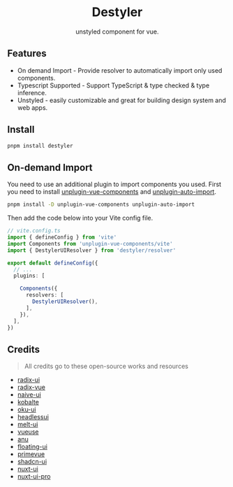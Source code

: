 <h1 align=center>Destyler</h1>

<p align=center>unstyled component for vue.</p>

## Features

- On demand Import - Provide resolver to automatically import only used components.
- Typescript Supported - Support TypeScript & type checked & type inference.
- Unstyled - easily customizable and great for building design system and web apps.

## Install

```bash
pnpm install destyler
```

## On-demand Import

You need to use an additional plugin to import components you used. First you need to install [unplugin-vue-components](https://github.com/unplugin/unplugin-vue-components) and [unplugin-auto-import](https://github.com/unplugin/unplugin-auto-import).

```bash
pnpm install -D unplugin-vue-components unplugin-auto-import
```

Then add the code below into your Vite config file.

```ts
// vite.config.ts
import { defineConfig } from 'vite'
import Components from 'unplugin-vue-components/vite'
import { DestylerUIResolver } from 'destyler/resolver'

export default defineConfig({
  // ...
  plugins: [

    Components({
      resolvers: [
        DestylerUIResolver(),
      ],
    }),
  ],
})
```

## Credits

> All credits go to these open-source works and resources

- [radix-ui](https://github.com/radix-ui/primitives)
- [radix-vue](https://github.com/radix-vue/radix-vue)
- [naive-ui](https://github.com/tusen-ai/naive-ui)
- [kobalte](https://github.com/kobaltedev/kobalte)
- [oku-ui](https://github.com/oku-ui/primitives)
- [headlessui](https://github.com/tailwindlabs/headlessui)
- [melt-ui](https://github.com/melt-ui/melt-ui)
- [vueuse](https://github.com/vueuse/vueuse)
- [anu](https://github.com/jd-solanki/anu)
- [floating-ui](https://github.com/floating-ui/floating-ui)
- [primevue](https://github.com/primefaces/primevue)
- [shadcn-ui](https://github.com/shadcn-ui/ui)
- [nuxt-ui](https://github.com/nuxt/ui)
- [nuxt-ui-pro](https://github.com/nuxt-ui-pro)
